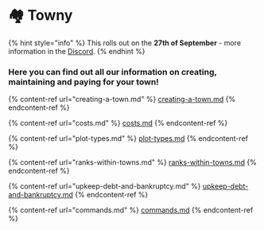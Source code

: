 # 🏘 Towny

{% hint style="info" %}
This rolls out on the **27th of September** - more information in the [Discord](https://discord.gg/cyt).
{% endhint %}

### Here you can find out all our information on creating, maintaining and paying for your town!

{% content-ref url="creating-a-town.md" %}
[creating-a-town.md](creating-a-town.md)
{% endcontent-ref %}

{% content-ref url="costs.md" %}
[costs.md](costs.md)
{% endcontent-ref %}

{% content-ref url="plot-types.md" %}
[plot-types.md](plot-types.md)
{% endcontent-ref %}

{% content-ref url="ranks-within-towns.md" %}
[ranks-within-towns.md](ranks-within-towns.md)
{% endcontent-ref %}

{% content-ref url="upkeep-debt-and-bankruptcy.md" %}
[upkeep-debt-and-bankruptcy.md](upkeep-debt-and-bankruptcy.md)
{% endcontent-ref %}

{% content-ref url="commands.md" %}
[commands.md](commands.md)
{% endcontent-ref %}
